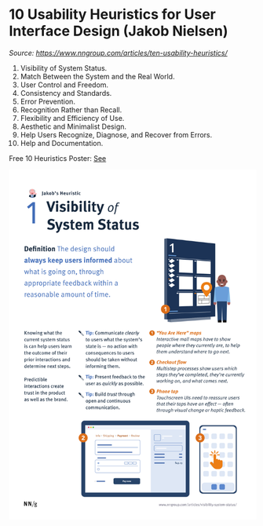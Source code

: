 # 10 Usability Heuristics for User Interface Design (Jakob Nielsen)
_Source: https://www.nngroup.com/articles/ten-usability-heuristics/_


1. Visibility of System Status.
2. Match Between the System and the Real World.
3. User Control and Freedom.
4.  Consistency and Standards.
5. Error Prevention.
6. Recognition Rather than Recall.
7. Flexibility and Efficiency of Use.
8. Aesthetic and Minimalist Design.
9. Help Users Recognize, Diagnose, and Recover from Errors.
10.  Help and Documentation.


Free 10 Heuristics Poster: [See ](./docs/UsabilityHeuristics_AllPosters/)


![NNg Jakob's Usability Heuristic Summary1](/ux/docs/UsabilityHeuristics_AllPosters/NNg%20Jakob's%20Usability%20Heuristic%201.svg)
